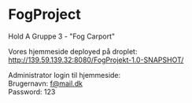 # FogProject
Hold A Gruppe 3 - "Fog Carport" 


Vores hjemmeside deployed på droplet:
http://139.59.139.32:8080/FogProjekt-1.0-SNAPSHOT/

Administrator login til hjemmeside:  
Brugernavn: f@mail.dk  
Password: 123
